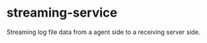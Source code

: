 streaming-service
=================

Streaming log file data from a agent side to a receiving server side.
